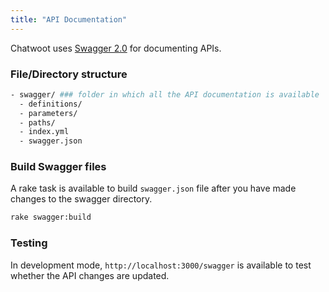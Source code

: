 ```yaml
---
title: "API Documentation"
---
```


Chatwoot uses [Swagger 2.0](https://swagger.io/specification/v2/) for documenting APIs.

### File/Directory structure

```bash
- swagger/ ### folder in which all the API documentation is available
  - definitions/
  - parameters/
  - paths/
  - index.yml
  - swagger.json
```

### Build Swagger files

A rake task is available to build `swagger.json` file after you have made changes to the swagger directory.

```bash
rake swagger:build
```

### Testing

In development mode, `http://localhost:3000/swagger` is available to test whether the API changes are updated.

